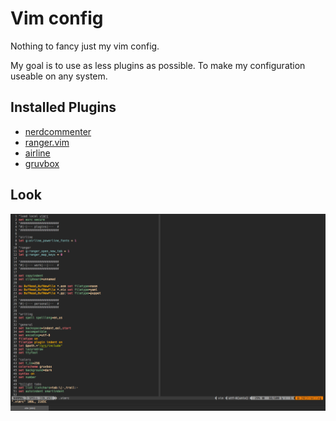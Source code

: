# Vim config

Nothing to fancy just my vim config.

My goal is to use as less plugins as possible. To make my configuration useable
on any system.

## Installed Plugins

- [nerdcommenter](https://github.com/scrooloose/nerdcommenter)
- [ranger.vim](https://github.com/francoiscabrol/ranger.vim)
- [airline](https://github.com/vim-airline/vim-airline)
- [gruvbox](https://github.com/morhetz/gruvbox)

## Look

![Vim](screenshot.png)
